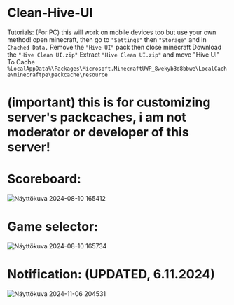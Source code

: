 # Clean-Hive-UI



Tutorials: (For PC) this will work on mobile devices too but use your own method!
open minecraft, then go to `"Settings"` then `"Storage"` and in `Chached Data,` Remove the `"Hive UI"` pack then close minecraft
Download the `"Hive Clean UI.zip"` 
Extract `"Hive Clean UI.zip"` and move "Hive UI" To Cache `%LocalAppData%\Packages\Microsoft.MinecraftUWP_8wekyb3d8bbwe\LocalCache\minecraftpe\packcache\resource`


# (important) this is for customizing server's packcaches, i am not moderator or developer of this server!

# Scoreboard:
![Näyttökuva 2024-08-10 165412](https://github.com/user-attachments/assets/3db4b6fc-d280-4ddb-ad6c-97918e651b46)

# Game selector:
![Näyttökuva 2024-08-10 165734](https://github.com/user-attachments/assets/b47e99d9-fefe-4d5f-be85-85934ba15bcb)

# Notification: (UPDATED, 6.11.2024) 
![Näyttökuva 2024-11-06 204531](https://github.com/user-attachments/assets/06e31b3c-1276-4bb5-8dfa-b965ed96f57d)
